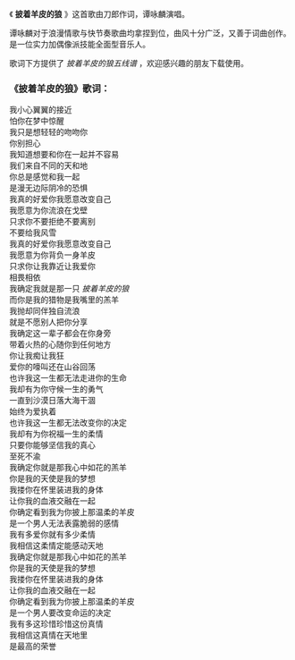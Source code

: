 

《 **披着羊皮的狼** 》这首歌由刀郎作词，谭咏麟演唱。

谭咏麟对于浪漫情歌与快节奏歌曲均拿捏到位，曲风十分广泛，又善于词曲创作。是一位实力加偶像派技能全面型音乐人。

歌词下方提供了 _披着羊皮的狼五线谱_ ，欢迎感兴趣的朋友下载使用。

### 《披着羊皮的狼》歌词：

我小心翼翼的接近  
怕你在梦中惊醒  
我只是想轻轻的吻吻你  
你别担心  
我知道想要和你在一起并不容易  
我们来自不同的天和地  
你总是感觉和我一起  
是漫无边际阴冷的恐惧  
我真的好爱你我愿意改变自己  
我愿意为你流浪在戈壁  
只求你不要拒绝不要离别  
不要给我风雪  
我真的好爱你我愿意改变自己  
我愿意为你背负一身羊皮  
只求你让我靠近让我爱你  
相畏相依  
我确定我就是那一只 _披着羊皮的狼_  
而你是我的猎物是我嘴里的羔羊  
我抛却同伴独自流浪  
就是不愿别人把你分享  
我确定这一辈子都会在你身旁  
带着火热的心随你到任何地方  
你让我痴让我狂  
爱你的嚎叫还在山谷回荡  
也许我这一生都无法走进你的生命  
我却有为你守候一生的勇气  
一直到沙漠日落大海干涸  
始终为爱执着  
也许我这一生都无法改变你的决定  
我却有为你祝福一生的柔情  
只要你能够坚信我的真心  
至死不渝  
我确定你就是那我心中如花的羔羊  
你是我的天使是我的梦想  
我搂你在怀里装进我的身体  
让你我的血液交融在一起  
你确定看到我为你披上那温柔的羊皮  
是一个男人无法表露脆弱的感情  
我有多爱你就有多少柔情  
我相信这柔情定能感动天地  
我确定你就是那我心中如花的羔羊  
你是我的天使是我的梦想  
我搂你在怀里装进我的身体  
让你我的血液交融在一起  
你确定看到我为你披上那温柔的羊皮  
是一个男人要改变命运的决定  
我有多这珍惜珍惜这份真情  
我相信这真情在天地里  
是最高的荣誉

